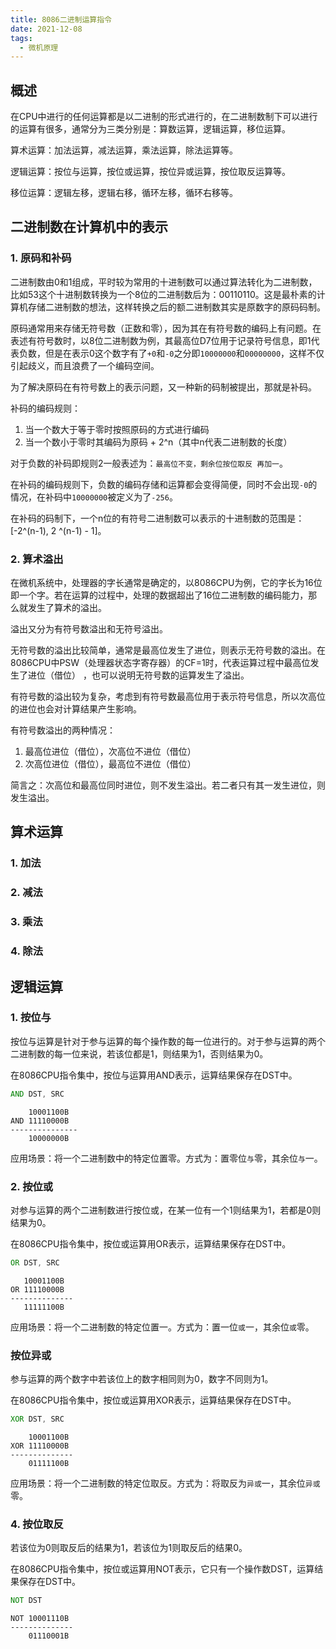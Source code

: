 ```yaml
---
title: 8086二进制运算指令
date: 2021-12-08
tags:
  - 微机原理
---
```


## 概述

在CPU中进行的任何运算都是以二进制的形式进行的，在二进制数制下可以进行的运算有很多，通常分为三类分别是：算数运算，逻辑运算，移位运算。

算术运算：加法运算，减法运算，乘法运算，除法运算等。

逻辑运算：按位与运算，按位或运算，按位异或运算，按位取反运算等。

移位运算：逻辑左移，逻辑右移，循环左移，循环右移等。

## 二进制数在计算机中的表示

### 1. 原码和补码

二进制数由0和1组成，平时较为常用的十进制数可以通过算法转化为二进制数，比如53这个十进制数转换为一个8位的二进制数后为：00110110。这是最朴素的计算机存储二进制数的想法，这样转换之后的额二进制数其实是原数字的原码码制。

原码通常用来存储无符号数（正数和零），因为其在有符号数的编码上有问题。在表述有符号数时，以8位二进制数为例，其最高位D7位用于记录符号信息，即1代表负数，但是在表示0这个数字有了`+0`和`-0`之分即`10000000`和`00000000`，这样不仅引起歧义，而且浪费了一个编码空间。

为了解决原码在有符号数上的表示问题，又一种新的码制被提出，那就是补码。

补码的编码规则：
1. 当一个数大于等于零时按照原码的方式进行编码
2. 当一个数小于零时其编码为原码 + 2^n（其中n代表二进制数的长度）

对于负数的补码即规则2一般表述为：`最高位不变，剩余位按位取反 再加一`。

在补码的编码规则下，负数的编码存储和运算都会变得简便，同时不会出现`-0`的情况，在补码中`10000000`被定义为了`-256`。

在补码的码制下，一个n位的有符号二进制数可以表示的十进制数的范围是：[-2^(n-1),  2 ^(n-1) - 1]。

### 2. 算术溢出

在微机系统中，处理器的字长通常是确定的，以8086CPU为例，它的字长为16位即一个字。若在运算的过程中，处理的数据超出了16位二进制数的编码能力，那么就发生了算术的溢出。

溢出又分为有符号数溢出和无符号溢出。

无符号数的溢出比较简单，通常是最高位发生了进位，则表示无符号数的溢出。在8086CPU中PSW（处理器状态字寄存器）的CF=1时，代表运算过程中最高位发生了进位（借位） ，也可以说明无符号数的运算发生了溢出。

有符号数的溢出较为复杂，考虑到有符号数最高位用于表示符号信息，所以次高位的进位也会对计算结果产生影响。

有符号数溢出的两种情况：
1. 最高位进位（借位），次高位不进位（借位）
2. 次高位进位（借位），最高位不进位（借位）

简言之：次高位和最高位同时进位，则不发生溢出。若二者只有其一发生进位，则发生溢出。

## 算术运算

### 1. 加法

### 2. 减法

### 3. 乘法

### 4. 除法


## 逻辑运算

### 1. 按位与

按位与运算是针对于参与运算的每个操作数的每一位进行的。对于参与运算的两个二进制数的每一位来说，若该位都是1，则结果为1，否则结果为0。

在8086CPU指令集中，按位与运算用AND表示，运算结果保存在DST中。

```asm
AND DST, SRC
```

```
    10001100B
AND 11110000B
---------------
    10000000B
```

应用场景：将一个二进制数中的特定位置零。方式为：置零位`与`零，其余位`与`一。

### 2. 按位或

对参与运算的两个二进制数进行按位或，在某一位有一个1则结果为1，若都是0则结果为0。

在8086CPU指令集中，按位或运算用OR表示，运算结果保存在DST中。

```asm
OR DST, SRC
```

```
   10001100B
OR 11110000B
--------------
   11111100B
```

应用场景：将一个二进制数的特定位置一。方式为：置一位`或`一，其余位`或`零。

### 按位异或

参与运算的两个数字中若该位上的数字相同则为0，数字不同则为1。

在8086CPU指令集中，按位或运算用XOR表示，运算结果保存在DST中。

```asm
XOR DST, SRC
```

```
    10001100B
XOR 11110000B
--------------
    01111100B
```

应用场景：将一个二进制数的特定位取反。方式为：将取反为`异或`一，其余位`异或`零。

### 4. 按位取反

若该位为0则取反后的结果为1，若该位为1则取反后的结果0。

在8086CPU指令集中，按位或运算用NOT表示，它只有一个操作数DST，运算结果保存在DST中。

```asm
NOT DST
```

```
NOT 10001110B
--------------
    01110001B
```
